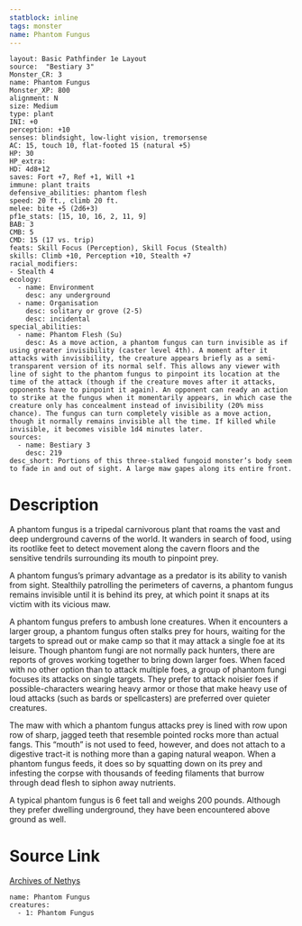 ```yaml
---
statblock: inline
tags: monster
name: Phantom Fungus
---
```

```statblock
layout: Basic Pathfinder 1e Layout
source:  "Bestiary 3"
Monster_CR: 3
name: Phantom Fungus
Monster_XP: 800
alignment: N
size: Medium
type: plant
INI: +0
perception: +10
senses: blindsight, low-light vision, tremorsense
AC: 15, touch 10, flat-footed 15 (natural +5)
HP: 30
HP_extra: 
HD: 4d8+12
saves: Fort +7, Ref +1, Will +1
immune: plant traits
defensive_abilities: phantom flesh
speed: 20 ft., climb 20 ft.
melee: bite +5 (2d6+3)
pf1e_stats: [15, 10, 16, 2, 11, 9]
BAB: 3
CMB: 5
CMD: 15 (17 vs. trip)
feats: Skill Focus (Perception), Skill Focus (Stealth)
skills: Climb +10, Perception +10, Stealth +7
racial_modifiers:
- Stealth 4
ecology:
  - name: Environment
    desc: any underground
  - name: Organisation
    desc: solitary or grove (2-5)
    desc: incidental
special_abilities:
  - name: Phantom Flesh (Su)
    desc: As a move action, a phantom fungus can turn invisible as if using greater invisibility (caster level 4th). A moment after it attacks with invisibility, the creature appears briefly as a semi-transparent version of its normal self. This allows any viewer with line of sight to the phantom fungus to pinpoint its location at the time of the attack (though if the creature moves after it attacks, opponents have to pinpoint it again). An opponent can ready an action to strike at the fungus when it momentarily appears, in which case the creature only has concealment instead of invisibility (20% miss chance). The fungus can turn completely visible as a move action, though it normally remains invisible all the time. If killed while invisible, it becomes visible 1d4 minutes later.
sources:
  - name: Bestiary 3
    desc: 219
desc_short: Portions of this three-stalked fungoid monster’s body seem to fade in and out of sight. A large maw gapes along its entire front.
```
# Description
A phantom fungus is a tripedal carnivorous plant that roams the vast and deep underground caverns of the world. It wanders in search of food, using its rootlike feet to detect movement along the cavern floors and the sensitive tendrils surrounding its mouth to pinpoint prey.

A phantom fungus’s primary advantage as a predator is its ability to vanish from sight. Stealthily patrolling the perimeters of caverns, a phantom fungus remains invisible until it is behind its prey, at which point it snaps at its victim with its vicious maw.

A phantom fungus prefers to ambush lone creatures. When it encounters a larger group, a phantom fungus often stalks prey for hours, waiting for the targets to spread out or make camp so that it may attack a single foe at its leisure. Though phantom fungi are not normally pack hunters, there are reports of groves working together to bring down larger foes. When faced with no other option than to attack multiple foes, a group of phantom fungi focuses its attacks on single targets. They prefer to attack noisier foes if possible-characters wearing heavy armor or those that make heavy use of loud attacks (such as bards or spellcasters) are preferred over quieter creatures.

The maw with which a phantom fungus attacks prey is lined with row upon row of sharp, jagged teeth that resemble pointed rocks more than actual fangs. This “mouth” is not used to feed, however, and does not attach to a digestive tract-it is nothing more than a gaping natural weapon. When a phantom fungus feeds, it does so by squatting down on its prey and infesting the corpse with thousands of feeding filaments that burrow through dead flesh to siphon away nutrients.

A typical phantom fungus is 6 feet tall and weighs 200 pounds. Although they prefer dwelling underground, they have been encountered above ground as well.
# Source Link
[Archives of Nethys](https://aonprd.com/MonsterDisplay.aspx?ItemName=Phantom%20Fungus)
```encounter-table
name: Phantom Fungus
creatures:
  - 1: Phantom Fungus
```
